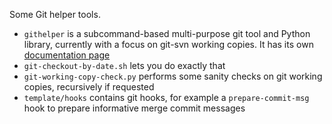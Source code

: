
Some Git helper tools.

* ``githelper`` is a subcommand-based multi-purpose git tool and Python library, currently with a focus on git-svn working copies. It has its own [documentation page](http://liyanage.github.io/git-tools/)
* ``git-checkout-by-date.sh`` lets you do exactly that
* ``git-working-copy-check.py`` performs some sanity checks on git working copies, recursively if requested
* ``template/hooks`` contains git hooks, for example a ``prepare-commit-msg`` hook to prepare informative merge commit messages